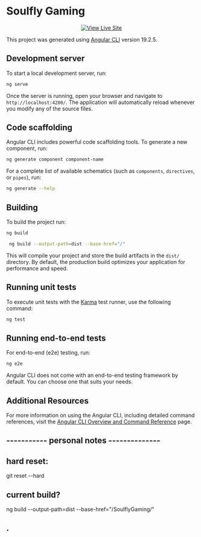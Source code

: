 # Soulfly Gaming

<p align="center">
  <a href="https://sup3rlfy.github.io/SoulflyGaming/" target="_blank">
    <img src="https://img.shields.io/badge/🌐-View%20Live%20Site-blue?style=for-the-badge" alt="View Live Site"/>
  </a>
</p>

This project was generated using [Angular CLI](https://github.com/angular/angular-cli) version 19.2.5.

## Development server

To start a local development server, run:

```bash
ng serve
```

Once the server is running, open your browser and navigate to `http://localhost:4200/`. The application will automatically reload whenever you modify any of the source files.

## Code scaffolding

Angular CLI includes powerful code scaffolding tools. To generate a new component, run:

```bash
ng generate component component-name
```

For a complete list of available schematics (such as `components`, `directives`, or `pipes`), run:

```bash
ng generate --help
```

## Building

To build the project run:

```bash
ng build

 ng build --output-path=dist --base-href="/"         
```



This will compile your project and store the build artifacts in the `dist/` directory. By default, the production build optimizes your application for performance and speed.

## Running unit tests

To execute unit tests with the [Karma](https://karma-runner.github.io) test runner, use the following command:

```bash
ng test
```

## Running end-to-end tests

For end-to-end (e2e) testing, run:

```bash
ng e2e
```

Angular CLI does not come with an end-to-end testing framework by default. You can choose one that suits your needs.

## Additional Resources

For more information on using the Angular CLI, including detailed command references, visit the [Angular CLI Overview and Command Reference](https://angular.dev/tools/cli) page.

## ----------- personal notes --------------
## hard reset:
git reset --hard

## current build?
ng build --output-path=dist --base-href="/SoulflyGaming/"
## .